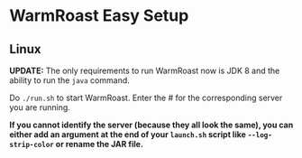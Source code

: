 # WarmRoast Easy Setup

## Linux

**UPDATE:** The only requirements to run WarmRoast now is JDK 8 and the ability to run the `java` command.

Do `./run.sh` to start WarmRoast. Enter the # for the corresponding server you are running.

**If you cannot identify the server (because they all look the same), you can either add an argument at the end of your `launch.sh` script like `--log-strip-color` or rename the JAR file.**

